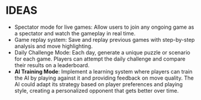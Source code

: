 # IDEAS

- Spectator mode for live games: Allow users to join any ongoing game as a spectator and watch the gameplay in real time.
- Game replay system: Save and replay previous games with step-by-step analysis and move highlighting. 
- Daily Challenge Mode: Each day, generate a unique puzzle or scenario for each game. Players can attempt the daily challenge and compare their results on a leaderboard.
- **AI Training Mode**: Implement a learning system where players can train the AI by playing against it and providing feedback on move quality. The AI could adapt its strategy based on player preferences and playing style, creating a personalized opponent that gets better over time. 